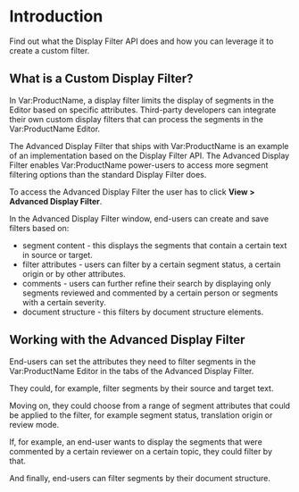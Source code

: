 Introduction
=====
Find out what the Display Filter API does and how you can leverage it to create a custom filter.

What is a Custom Display Filter?
---
In Var:ProductName, a display filter limits the display of segments in the Editor based on specific attributes. Third-party developers can integrate their own custom display filters that can process the segments in the Var:ProductName Editor.

The Advanced Display Filter that ships with Var:ProductName is an example of an implementation based on the Display Filter API. The Advanced Display Filter enables Var:ProductName power-users to access more segment filtering options than the standard Display Filter does.

To access the Advanced Display Filter the user has to click **View > Advanced Display Filter**.

In the Advanced Display Filter window, end-users can create and save filters based on:

* segment content - this displays the segments that contain a certain text in source or target.
* filter attributes - users can filter by a certain segment status, a certain origin or by other attributes.
* comments - users can further refine their search by displaying only segments reviewed and commented by a certain person or segments with a certain severity.
* document structure - this filters by document structure elements.

Working with the Advanced Display Filter
-----
End-users can set the attributes they need to filter segments in the Var:ProductName Editor in the tabs of the Advanced Display Filter.

They could, for example, filter segments by their source and target text.

Moving on, they could choose from a range of segment attributes that could be applied to the filter, for example segment status, translation origin or review mode.

If, for example, an end-user wants to display the segments that were commented by a certain reviewer on a certain topic, they could filter by that.

And finally, end-users can filter segments by their document structure.
